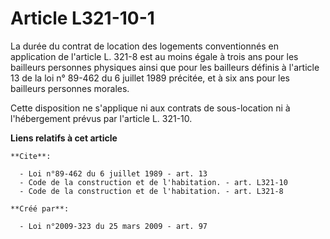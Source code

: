# Article L321-10-1

La durée du contrat de location des logements conventionnés en application de l'article L. 321-8 est au moins égale à trois
ans pour les bailleurs personnes physiques ainsi que pour les bailleurs définis à l'article 13 de la loi n° 89-462 du 6
juillet 1989 précitée, et à six ans pour les bailleurs personnes morales. 

Cette disposition ne s'applique ni aux contrats de sous-location ni à l'hébergement prévus par l'article L. 321-10.

**Liens relatifs à cet article**

	**Cite**:

	  - Loi n°89-462 du 6 juillet 1989 - art. 13
	  - Code de la construction et de l'habitation. - art. L321-10
	  - Code de la construction et de l'habitation. - art. L321-8

	**Créé par**:

	  - Loi n°2009-323 du 25 mars 2009 - art. 97
